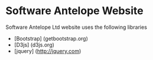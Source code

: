 # Software Antelope Website

Software Antelope Ltd website uses the following libraries

* [Bootstrap] (getbootstrap.org)
* [D3js] (d3js.org)
* [jquery] (http://jquery.com)

